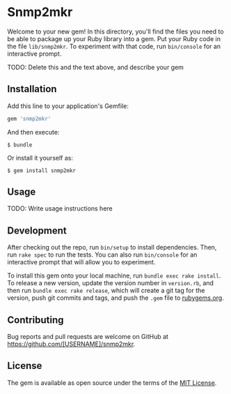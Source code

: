 # Snmp2mkr

Welcome to your new gem! In this directory, you'll find the files you need to be able to package up your Ruby library into a gem. Put your Ruby code in the file `lib/snmp2mkr`. To experiment with that code, run `bin/console` for an interactive prompt.

TODO: Delete this and the text above, and describe your gem

## Installation

Add this line to your application's Gemfile:

```ruby
gem 'snmp2mkr'
```

And then execute:

    $ bundle

Or install it yourself as:

    $ gem install snmp2mkr

## Usage

TODO: Write usage instructions here

## Development

After checking out the repo, run `bin/setup` to install dependencies. Then, run `rake spec` to run the tests. You can also run `bin/console` for an interactive prompt that will allow you to experiment.

To install this gem onto your local machine, run `bundle exec rake install`. To release a new version, update the version number in `version.rb`, and then run `bundle exec rake release`, which will create a git tag for the version, push git commits and tags, and push the `.gem` file to [rubygems.org](https://rubygems.org).

## Contributing

Bug reports and pull requests are welcome on GitHub at https://github.com/[USERNAME]/snmp2mkr.


## License

The gem is available as open source under the terms of the [MIT License](http://opensource.org/licenses/MIT).

